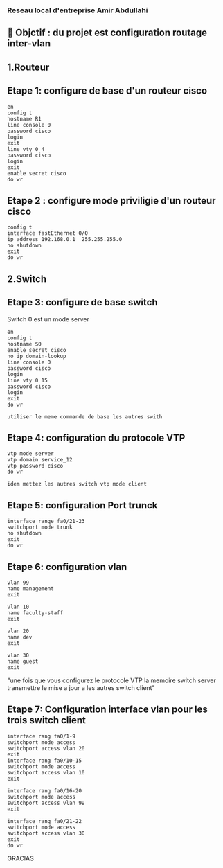 ### Reseau local  d'entreprise Amir Abdullahi 

:bookmark:  Objctif : du projet est configuration routage inter-vlan 
------------------------------------------------------------------------------
1.Routeur 
---------
Etape 1: configure de base  d'un routeur cisco 
------------------------------------

```
en
config t
hostname R1
line console 0
password cisco 
login
exit
line vty 0 4
password cisco 
login 
exit 
enable secret cisco
do wr
``````
Etape 2 : configure mode priviligie d'un routeur cisco 
-------------------------------------------------------
```
config t 
interface fastEthernet 0/0
ip address 192.168.0.1  255.255.255.0
no shutdown
exit
do wr
```

2.Switch 
------------
Etape 3: configure de base switch 
---------------------------------
Switch 0 est un mode server 
````
en
config t
hostname S0 
enable secret cisco
no ip domain-lookup
line console 0
password cisco
login 
line vty 0 15
password cisco
login
exit
do wr
````
``utiliser le meme commande de base les autres swith``


Etape 4: configuration du protocole VTP 
----------------------------------------
```
vtp mode server 
vtp domain service_12 
vtp password cisco
do wr
```
``idem mettez les autres switch vtp mode client ``

Etape 5: configuration Port trunck 
---------------------------------

```
interface range fa0/21-23
switchport mode trunk
no shutdown 
exit 
do wr
```

Etape 6: configuration vlan 
-----------------------------
```
vlan 99
name management
exit

vlan 10
name faculty-staff
exit

vlan 20
name dev
exit

vlan 30
name guest
exit
```
"une fois que vous configurez le protocole VTP la memoire switch server transmettre le mise a jour a les autres switch client"

Etape 7: Configuration interface vlan pour les trois switch client  
------------------------------------------------------------------
```
interface rang fa0/1-9
switchport mode access 
switchport access vlan 20 
exit 
interface rang fa0/10-15
switchport mode access 
switchport access vlan 10 
exit 

interface rang fa0/16-20
switchport mode access 
switchport access vlan 99
exit 

interface rang fa0/21-22
switchport mode access 
switchport access vlan 30
exit
do wr
```


GRACIAS 






